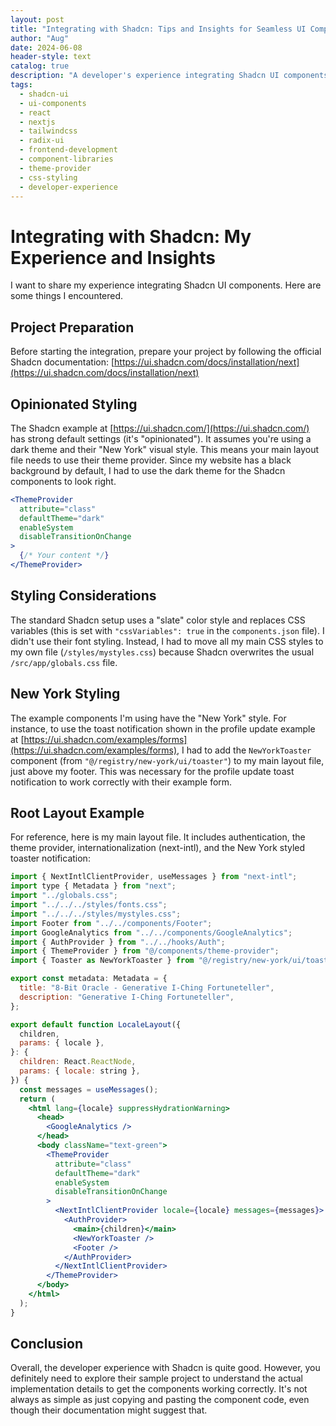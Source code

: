 ```yaml
---
layout: post
title: "Integrating with Shadcn: Tips and Insights for Seamless UI Component Integration"
author: "Aug"
date: 2024-06-08
header-style: text
catalog: true
description: "A developer's experience integrating Shadcn UI components into a Next.js project. Covers project preparation, handling opinionated styling (dark theme, New York style), managing global CSS, and an example root layout incorporating ThemeProvider and Toaster."
tags:
  - shadcn-ui
  - ui-components
  - react
  - nextjs
  - tailwindcss
  - radix-ui
  - frontend-development
  - component-libraries
  - theme-provider
  - css-styling
  - developer-experience
---
```


# Integrating with Shadcn: My Experience and Insights

I want to share my experience integrating Shadcn UI components. Here are some things I encountered.

## Project Preparation

Before starting the integration, prepare your project by following the official Shadcn documentation: [https://ui.shadcn.com/docs/installation/next](https://ui.shadcn.com/docs/installation/next)

## Opinionated Styling

The Shadcn example at [https://ui.shadcn.com/](https://ui.shadcn.com/) has strong default settings (it's "opinionated"). It assumes you're using a dark theme and their "New York" visual style. This means your main layout file needs to use their theme provider. Since my website has a black background by default, I had to use the dark theme for the Shadcn components to look right.

```jsx
<ThemeProvider
  attribute="class"
  defaultTheme="dark"
  enableSystem
  disableTransitionOnChange
>
  {/* Your content */}
</ThemeProvider>
```

## Styling Considerations

The standard Shadcn setup uses a "slate" color style and replaces CSS variables (this is set with `"cssVariables": true` in the `components.json` file). I didn't use their font styling. Instead, I had to move all my main CSS styles to my own file (`/styles/mystyles.css`) because Shadcn overwrites the usual `/src/app/globals.css` file.

## New York Styling

The example components I'm using have the "New York" style. For instance, to use the toast notification shown in the profile update example at [https://ui.shadcn.com/examples/forms](https://ui.shadcn.com/examples/forms), I had to add the `NewYorkToaster` component (from `"@/registry/new-york/ui/toaster"`) to my main layout file, just above my footer. This was necessary for the profile update toast notification to work correctly with their example form.

## Root Layout Example

For reference, here is my main layout file. It includes authentication, the theme provider, internationalization (next-intl), and the New York styled toaster notification:

```jsx
import { NextIntlClientProvider, useMessages } from "next-intl";
import type { Metadata } from "next";
import "../globals.css";
import "../../../styles/fonts.css";
import "../../../styles/mystyles.css";
import Footer from "../../components/Footer";
import GoogleAnalytics from "../../components/GoogleAnalytics";
import { AuthProvider } from "../../hooks/Auth";
import { ThemeProvider } from "@/components/theme-provider";
import { Toaster as NewYorkToaster } from "@/registry/new-york/ui/toaster";

export const metadata: Metadata = {
  title: "8-Bit Oracle - Generative I-Ching Fortuneteller",
  description: "Generative I-Ching Fortuneteller",
};

export default function LocaleLayout({
  children,
  params: { locale },
}: {
  children: React.ReactNode,
  params: { locale: string },
}) {
  const messages = useMessages();
  return (
    <html lang={locale} suppressHydrationWarning>
      <head>
        <GoogleAnalytics />
      </head>
      <body className="text-green">
        <ThemeProvider
          attribute="class"
          defaultTheme="dark"
          enableSystem
          disableTransitionOnChange
        >
          <NextIntlClientProvider locale={locale} messages={messages}>
            <AuthProvider>
              <main>{children}</main>
              <NewYorkToaster />
              <Footer />
            </AuthProvider>
          </NextIntlClientProvider>
        </ThemeProvider>
      </body>
    </html>
  );
}
```

## Conclusion

Overall, the developer experience with Shadcn is quite good. However, you definitely need to explore their sample project to understand the actual implementation details to get the components working correctly. It's not always as simple as just copying and pasting the component code, even though their documentation might suggest that.
